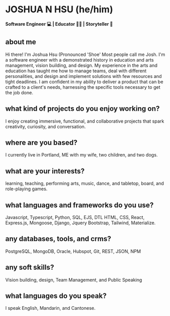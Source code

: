 # JOSHUA N HSU (he/him) 
<b> Software Engineer 💻 | Educator 👨‍🏫 | Storyteller 📖 </b>

## about me 
Hi there! I'm Joshua Hsu (Pronounced 'Shoe' Most people call me Josh. I'm a software engineer with a demonstrated history in education and arts management, vision building, and design. My experience in the arts and education has taught me how to manage teams, deal with different personalities, and design and implement solutions with few resources and tight deadlines. I am confident in my ability to deliver a product that can be crafted to a client's needs, harnessing the specific tools necessary to get the job done.  

##  what kind of projects do you enjoy working on?
I enjoy creating immersive, functional, and collaborative projects that spark creativity, curiosity, and conversation.

##  where are you based?
I currently live in Portland, ME with my wife, two children, and two dogs.

## what are your interests? 
learning, teaching, performing arts, music, dance, and tabletop, board, and role-playing games.  

##  what languages and frameworks do you use? 
Javascript, Typescript, Python, SQL, EJS, DTL HTML, CSS, React, Express.js, Mongoose, Django, Jquery
Bootstrap, Tailwind, Materialize. 

##  any databases, tools, and crms?
PostgreSQL, MongoDB, Oracle, Hubspot, Git, REST, JSON, NPM

## any soft skills? 
Vision building, design, Team Management, and Public Speaking

## what languages do you speak? 
I speak English, Mandarin, and Cantonese. 
